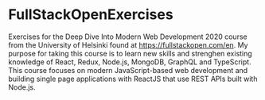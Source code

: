 # FullStackOpenExercises
Exercises for the Deep Dive Into Modern Web Development 2020 course from the University of Helsinki found at https://fullstackopen.com/en.
My purpose for taking this course is to learn new skills and strenghen existing knowledge of React, Redux, Node.js, MongoDB, GraphQL and TypeScript.
This course focuses on modern JavaScript-based web development and building single page applications with ReactJS that use REST APIs built with Node.js.
